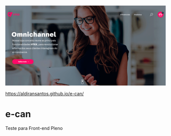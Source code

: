<p style="text-align: center">
    <img src="screenshot.png" alt="e-can">
</p>

https://aldiransantos.github.io/e-can/

# e-can
Teste para Front-end Pleno
